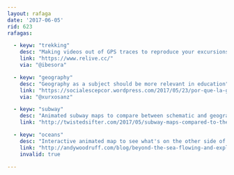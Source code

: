 ```yaml
---
layout: rafaga
date: '2017-06-05'
rid: 623
rafagas:

  - keyw: "trekking"
    desc: "Making videos out of GPS traces to reproduce your excursions"
    link: "https://www.relive.cc/"
    via: "@ibesora"

  - keyw: "geography"
    desc: "Geography as a subject should be more relevant in education"
    link: "https://socialescepcor.wordpress.com/2017/05/23/por-que-la-geografia-deberia-importar-mas-que-nunca/"
    via: "@xurxosanz"

  - keyw: "subway"
    desc: "Animated subway maps to compare between schematic and geographic"
    link: "http://twistedsifter.com/2017/05/subway-maps-compared-to-their-actual-geography/"

  - keyw: "oceans"
    desc: "Interactive animated map to see what's on the other side of the ocean"
    link: "http://andywoodruff.com/blog/beyond-the-sea-flowing-and-exploding-edition/lea"
    invalid: true

---
```

